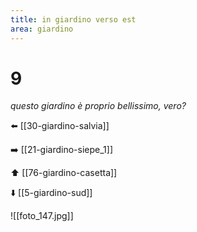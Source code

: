 ```yaml
---
title: in giardino verso est
area: giardino
---
```

# 9
_questo giardino è proprio bellissimo, vero?_

⬅️ [[30-giardino-salvia]]

➡️ [[21-giardino-siepe_1]]

⬆️ [[76-giardino-casetta]]

⬇️ [[5-giardino-sud]]

![[foto_147.jpg]]